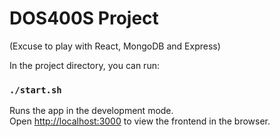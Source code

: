 # DOS400S Project

(Excuse to play with React, MongoDB and Express)

In the project directory, you can run:

### `./start.sh`

Runs the app in the development mode.<br>
Open [http://localhost:3000](http://localhost:3000) to view the frontend in the browser.
